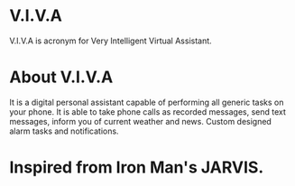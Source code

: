 # V.I.V.A
V.I.V.A is acronym for Very Intelligent Virtual Assistant.

# About V.I.V.A
It is a digital personal assistant capable of performing all generic tasks on your phone. It is able to take phone calls as recorded messages, send text messages, inform you of current weather and news. Custom designed alarm tasks and notifications.

# Inspired from Iron Man's JARVIS.
